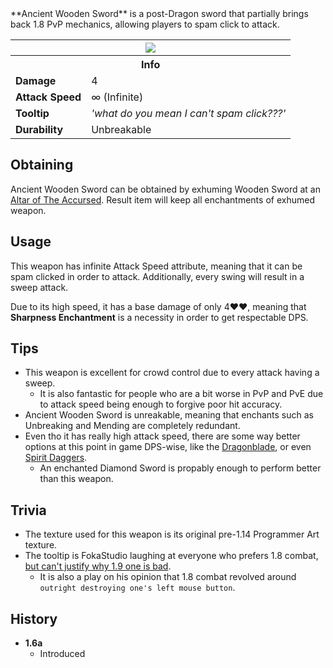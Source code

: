 <div class="result foka-infobox-grid" markdown>
<div markdown class="foka-infobox-text">
**Ancient Wooden Sword** is a post-Dragon sword that partially brings back 1.8 PvP mechanics, allowing players to spam click to attack.
</div>
<div class="foka-infobox-table">
  <table id="foka-infobox--item">
	<tr>
		<th colspan="2" class="foka-infobox--top-image"><img src="../../assets/items/ancient_wooden_sword.png"></th>
	</tr>
	<tr>
		<th colspan="2">Info</th>
	</tr>
	<tr>
		<td><b>Damage</b></td>
		<td>4</i></td>
	</tr>
	<tr>
		<td><b>Attack Speed</b></td>
		<td>∞ (Infinite)</td>
	</tr>
	<tr>
		<td><b>Tooltip</b></td>
		<td><i>'what do you mean I can't spam click???'</i></td>
	</tr>
	<tr>
		<td><b>Durability</b></td>
		<td>Unbreakable</td>
	</tr>
</table>
</div>
</div>

## Obtaining
Ancient Wooden Sword can be obtained by exhuming <i class="icon-minecraft icon-minecraft-wooden-sword"></i>Wooden Sword at an [Altar of The Accursed](../mechanics/altar_of_the_accursed.md). Result item will keep all enchantments of exhumed weapon.

## Usage
This weapon has infinite Attack Speed attribute, meaning that it can be spam clicked in order to attack. Additionally, every swing will result in a sweep attack.

Due to its high speed, it has a base damage of only 4:heart::heart:, meaning that **Sharpness Enchantment** is a necessity in order to get respectable DPS.
## Tips

- This weapon is excellent for crowd control due to every attack having a sweep.
    - It is also fantastic for people who are a bit worse in PvP and PvE due to attack speed being enough to forgive poor hit accuracy.
- Ancient Wooden Sword is unreakable, meaning that enchants such as Unbreaking and Mending are completely redundant.
- Even tho it has really high attack speed, there are some way better options at this point in game DPS-wise, like the [Dragonblade](dragonblade.md), or even [Spirit Daggers](spirit_dagger.md).
    - An enchanted <i class="icon-minecraft icon-minecraft-diamond-sword"></i>Diamond Sword is propably enough to perform better than this weapon. 
  
## Trivia

- The texture used for this weapon is its original pre-1.14 Programmer Art texture.
- The tooltip is FokaStudio laughing at everyone who prefers 1.8 combat, <u>but can't justify why 1.9 one is bad</u>.
    - It is also a play on his opinion that 1.8 combat revolved around `outright destroying one's left mouse button`.

## History

- **1.6a**
	- Introduced

